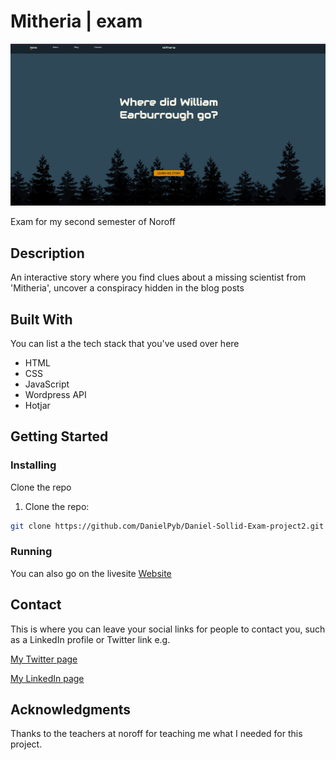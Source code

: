 # Mitheria | exam

![image](https://github.com/DanielPyb/Exam-project2/blob/main/project_exam.jpg)

Exam for my second semester of Noroff

## Description

An interactive story where you find clues about a missing scientist from 'Mitheria', uncover a conspiracy hidden in the blog posts

## Built With

You can list a the tech stack that you've used over here

- HTML
- CSS
- JavaScript
- Wordpress API
- Hotjar

## Getting Started

### Installing

Clone the repo

1. Clone the repo:

```bash
git clone https://github.com/DanielPyb/Daniel-Sollid-Exam-project2.git
```

### Running

You can also go on the livesite
[Website](https://kodeblokk.com/mitheria_final/home.html)

## Contact

This is where you can leave your social links for people to contact you, such as a LinkedIn profile or Twitter link e.g.

[My Twitter page](https://twitter.com/DanielP_Sollid)

[My LinkedIn page](https://www.linkedin.com/in/pybus/)


## Acknowledgments
Thanks to the teachers at noroff for teaching me what I needed for this project.
